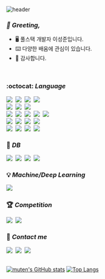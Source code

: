 ![header](https://capsule-render.vercel.app/api?type=waving&color=timeGradient&height=200&section=header&text=JVD3N&desc=welcome&fontSize=90&fontAlignY=33&descAlign=61&descAlignY=51)
### *:wave: Greeting,*
- 🖥️ 풀스택 개발자 이성준입니다.
- ⌨️ 다양한 배움에 관심이 있습니다.
- 🥑 감사합니다.
<br>

### :octocat: *Language*
<img src="https://img.shields.io/badge/react-61DAFB?style=for-the-badge&logo=react&logoColor=white"/>&nbsp;
<img src="https://img.shields.io/badge/next.js-000000?style=for-the-badge&logo=vercel&logoColor=white"/>&nbsp;
<img src="https://img.shields.io/badge/Javascript-F7DF1E?style=for-the-badge&logo=Javascript&logoColor=white"/>&nbsp;
<img src="https://img.shields.io/badge/Typescript-3178C6?style=for-the-badge&logo=Typescript&logoColor=white"/>&nbsp;
<br>
<img src="https://img.shields.io/badge/tailwindcss-06B6D4?style=for-the-badge&logo=tailwindcss&logoColor=white"/>&nbsp;
<img src="https://img.shields.io/badge/styled-DB7093?style=for-the-badge&logo=styledcomponents&logoColor=white"/>&nbsp;
<img src="https://img.shields.io/badge/storybook-FF4785?style=for-the-badge&logo=storybook&logoColor=white"/>&nbsp;
<br>
<img src="https://img.shields.io/badge/Java-007396?style=for-the-badge&logo=coffeescript&logoColor=white"/>&nbsp;
<img src="https://img.shields.io/badge/Spring-6DB33F?style=for-the-badge&logo=spring&logoColor=white"/>&nbsp;
<img src="https://img.shields.io/badge/Springboot-6DB33F?style=for-the-badge&logo=springboot&logoColor=white"/>&nbsp;
<img src="https://img.shields.io/badge/maven-C71A36?style=for-the-badge&logo=apachemaven&logoColor=white"/>&nbsp;
<img src="https://img.shields.io/badge/gradle-02303A?style=for-the-badge&logo=gradle&logoColor=white"/>&nbsp;
<br>
<img src="https://img.shields.io/badge/Node.js-5FA04E?style=for-the-badge&logo=node.js&logoColor=white"/>&nbsp;
<img src="https://img.shields.io/badge/Nest.js-E0234E?style=for-the-badge&logo=nestjs&logoColor=white"/>&nbsp;
<img src="https://img.shields.io/badge/Python-3766AB?style=for-the-badge&logo=Python&logoColor=white"/>&nbsp;
<img src="https://img.shields.io/badge/django-092E20?style=for-the-badge&logo=django&logoColor=white"/>&nbsp;
<br>
<img src="https://img.shields.io/badge/Notion-FFFFFF?style=for-the-badge&logo=Notion&logoColor=black"/>&nbsp;
<img src="https://img.shields.io/badge/Slack-4A154B?style=for-the-badge&logo=Slack&logoColor=white"/>&nbsp;
<img src="https://img.shields.io/badge/Jira-0052CC?style=for-the-badge&logo=Jira&logoColor=white"/>&nbsp;
<img src="https://img.shields.io/badge/Confluence-0052CC?style=for-the-badge&logo=Confluence&logoColor=white"/>&nbsp;

### 💾 *DB*
<img src="https://img.shields.io/badge/mysql-4479A1?style=for-the-badge&logo=mysql&logoColor=white"/>&nbsp;
<img src="https://img.shields.io/badge/oracle-F80000?style=for-the-badge&logo=oracle&logoColor=white"/>&nbsp;
<img src="https://img.shields.io/badge/mongodb-47A248?style=for-the-badge&logo=mongodb&logoColor=white"/>&nbsp;
<img src="https://img.shields.io/badge/amazonrds-527FFF?style=for-the-badge&logo=amazonrds&logoColor=white"/>&nbsp;

### :bulb: *Machine/Deep Learning*
<img src="https://img.shields.io/badge/Tensorflow-FF6F00?style=for-the-badge&logo=Tensorflow&logoColor=white"/>&nbsp;
<br>

### :trophy: *Competition*
<a href="https://www.kaggle.com/mutendev">
<img src="https://img.shields.io/badge/kaggle-cornflowerblue?style=for-the-badge&logo=kaggle&logoColor=white"/></a>&nbsp;
<a href="https://dacon.io/myprofile/428385/home"><img src="https://img.shields.io/badge/dacon-orchid?style=for-the-badge&logo=Mendeley&logoColor=white"/></a>
<br>

### :beers: *Contact me*
<a href="https://jvden.tistory.com"><img src="https://img.shields.io/badge/blog-jvd3n-cyan?style=flat&logo=blogger&logoColor=white"/></a>&nbsp;
<a href="mailto:jvden.lee@gmail.com"><img src="https://img.shields.io/badge/gmail-jvd3n-crimson?style=flat&logo=gmail&logoColor=white"/></a>&nbsp;
<a href="https://open.kakao.com/o/sgR0Csrd"><img src="https://img.shields.io/badge/kakao-OpenChat-gold?style=flat&logo=kakaotalk&logoColor=white"/></a><br>
<br>

[![muten's GitHub stats](https://github-readme-stats.vercel.app/api?username=vd3n&show_icons=true&theme=onedark)](https://github.com/vd3n/)
[![Top Langs](https://github-readme-stats.vercel.app/api/top-langs/?username=vd3n&layout=compact)](https://github.com/vd3n/)



<!---
**muten-dev/muten-dev** is a ✨ _special_ ✨ repository because its `README.md` (this file) appears on your GitHub profile.

Here are some ideas to get you started:

- 🔭 I’m currently working on ...
- 🌱 I’m currently learning ...
- 👯 I’m looking to collaborate on ...
- 🤔 I’m looking for help with ...
- 💬 Ask me about ...
- 📫 How to reach me: ...
- 😄 Pronouns: ...
- ⚡ Fun fact: ...
-->
